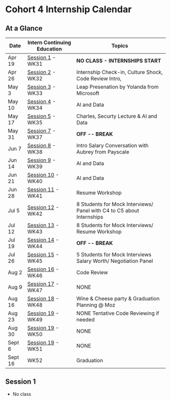 # Cohort 4 Internship Calendar

## At a Glance

Date    | Intern Continuing Education         | Topics
--------|-------------------------------------|-----------------------------
Apr 19  | [Session 1](#session-1) - WK31 | **NO CLASS - INTERNSHIPS START**
Apr 26  | [Session 2](#session-2) - WK32 | Internship Check-in, Culture Shock, Code Review Intro, 
May 3   | [Session 3](#session-3) - WK33 | Leap Presenation by Yolanda from Microsoft
May 10  | [Session 4](#session-4) - WK34 | Al and Data
May 17  | [Session 5](#session-5) - WK35 | Charles, Securty Lecture & Al and Data
May 31  | [Session 7](#session-7) - WK37 | **OFF -- BREAK**
Jun 7   | [Session 8](#session-8) - WK38 | Intro Salary Conversation with Aubrey from Payscale
Jun 14  | [Session 9](#session-9) - WK39 | Al and Data
Jun 21  | [Session 10](#session-10) - WK40 | Al and Data 
Jun 28  | [Session 11](#session-11) - WK41 | Resume Workshop
Jul 5   | [Session 12](#session-12) - WK42 | 8 Students for Mock Interviews/ Panel with C4 to C5 about Internships
Jul 12  | [Session 13](#session-13) - WK43 | 8 Students for Mock Interviews/ Resume Workshop 
Jul 19  | [Session 14](#session-14) - WK44 | **OFF -- BREAK**
Jul 26  | [Session 15](#session-15) - WK45 | 5 Students for Mock Interviews Salary Worth/ Negotiation Panel 
Aug 2   | [Session 16](#session-16) - WK46 | Code Review 
Aug 9   | [Session 17](#session-17) - WK47 | NONE
Aug 16  | [Session 18](#session-18) - WK48 | Wine & Cheese party & Graduation Planning @ Moz
Aug 23  | [Session 19](#session-19) - WK49 | NONE Tentative Code Reviewing if needed
Aug 30  | [Session 19](#session-20) - WK50 | NONE
Sept 6  | [Session 19](#session-21) - WK51 | NONE
Sept 16 |                             WK52 | Graduation

## Session 1
- No class

<!--
## Session 2
- 1:00 - 1:30 - Checkin
- 1:30 - 2:30 - Gallup StrengthsFinder
- 2:30 - 3:30 - Cynthia, Culture Shock
- 3:30 - 5:00 - Charles, Code Review Intro

## Session 3
- 1:00- 2:15 - Lunch sponsored by Skytap
- 2:15- 5:00 - Gallup StrengthsFinder Workshop

## Session 4
- 1:00- 3:00 -
- 3:00- 5:00 - Code Reviewing

## Session 5
- 3 hours of code reviewing at home due by ____. Please email Alexandra when complete.  This is being tracked.

## Session 6
- 1:00 - 2:00 Password and Security Lecture with Charles
- 2:00 - 5:00 Code Reviewing and helping C5

## Session 7
- 1:00- 1:30 - Check-In with Alexandra: Interview Coaching Sign Up. Resume Workshop.
- 1:30- 3:30 -
- 3:30- 5:00 - Work+Life Integration/Balance In Tech

## Session 8
- 1:00 - 3:00 - Intro to Salary conversation with Aubrey
- 3:00 - 3:30 - Check in with Alexandra
- 3:00 - 5:00 - Code Reviewing and helping C5

## Session 9
- 1:00- 3:00 - Resume Workshop with Annie
- 3:00- 4:00 - Check in with Alexandra
- 3:00- 5:00- Code Reviewing and helping C5

## Session 10
- 1:00- 5:00 - 8 Students @ AdaHQ for Mock interviewing with coaches
- _if you are one of the 8 in this week please arrive at 1:00 and plan to stay till 5:00. You will be code reviewing when you are not interviewing._

## Session 11
- 1:00 - 5:00 - 1:1 Resume Review with Annie. Code Reviewing

## Session 12
- 1:00- 5:00 - 8 Students @ AdaHQ for Mock interviewing with coaches
- _if you are one of the 8 in this week please arrive at 1:00 and plan to stay till 5:00. You will be code reviewing when you are not interviewing._

## Session 13
- 1:00-5:00 - 8 Students will be conducting 50 minute mock interviews
- 1:00- 3:00 - Panel and Small Group Discussions With C5
- 3:00-3:30 - Check-in with Alexandra
- 3:30- 5:00  Code Reviewing and helping C5 with Capstones

## Session 14
-- Summer Break WooHoo

## Session 15
- 1:00- 2:30- Salary Worth and Negotiation Panel
- 3:00- 4:00- Check in with Alexandra
- 4:00- 5:00- Code Reviewing

## Session 16
-- 1:00- 5:00-- At home code review

## Session 17

## Session 18
- 1:00- 5:00-- Wine and cheese graduation planning party
-->
